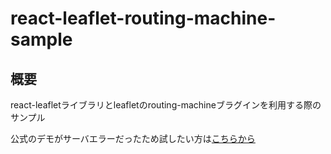 # react-leaflet-routing-machine-sample
## 概要
react-leafletライブラリとleafletのrouting-machineブラグインを利用する際のサンプル

公式のデモがサーバエラーだったため試したい方は[こちらから](https://csyu2611.github.io/react-leaflet-routing-machine-prototype/)
